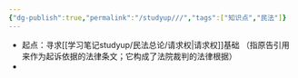 ```yaml
---
{"dg-publish":true,"permalink":"/studyup///","tags":["知识点","民法"]}
---
```


- 起点：寻求[[学习笔记studyup/民法总论/请求权\|请求权]]基础 （指原告引用来作为起诉依据的法律条文；它构成了法院裁判的法律根据）
- 
